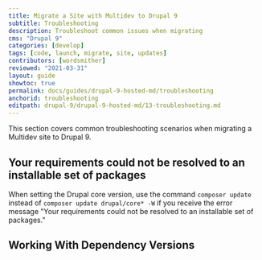 ```yaml
---
title: Migrate a Site with Multidev to Drupal 9
subtitle: Troubleshooting
description: Troubleshoot common issues when migrating
cms: "Drupal 9"
categories: [develop]
tags: [code, launch, migrate, site, updates]
contributors: [wordsmither]
reviewed: "2021-03-31"
layout: guide
showtoc: true
permalink: docs/guides/drupal-9-hosted-md/troubleshooting
anchorid: troubleshooting
editpath: drupal-9/drupal-9-hosted-md/13-troubleshooting.md
---
```


This section covers common troubleshooting scenarios when migrating a Multidev site to Drupal 9.

## Your requirements could not be resolved to an installable set of packages

When setting the Drupal core version, use the command `composer update` instead of `composer update drupal/core* -W` if you receive the error message "Your requirements could not be resolved to an installable set of packages." 

## Working With Dependency Versions

<Partial file="composer-updating.md" />

<Partial file="drupal-9/troubleshooting.md" />

